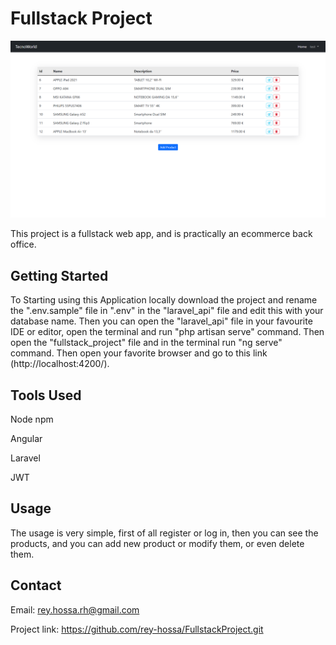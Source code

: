 # Fullstack Project

![Alt text](image.png "image")

This project is a fullstack web app, and is practically an ecommerce back office.

## Getting Started

To Starting using this Application locally download the project and rename the ".env.sample" file in ".env" in the "laravel_api" file and edit this with your database name. 
Then you can open the "laravel_api" file in your favourite IDE or editor, open the terminal and run "php artisan serve" command. Then open the "fullstack_project" file and in the terminal run "ng serve" command. Then open your favorite browser and go to this link (http://localhost:4200/). 

## Tools Used

Node npm

Angular

Laravel

JWT


## Usage

The usage is very simple, first of all register or log in, then you can see the products, and you can add new product or modify them, or even delete them.

## Contact
Email: rey.hossa.rh@gmail.com

Project link: https://github.com/rey-hossa/FullstackProject.git
